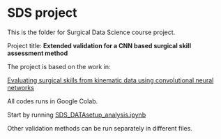 # SDS project

This is the folder for Surgical Data Science course project.

Project title: **Extended validation for a CNN based surgical skill assessment method**

The project is based on the work in:

[Evaluating surgical skills from kinematic data using convolutional neural networks](https://arxiv.org/abs/1806.02750)

All codes runs in Google Colab. 

Start by running [SDS_DATAsetup_analysis.ipynb](./SDS_DATAsetup_analysis.ipynb)

Other validation methods can be run separately in different files.

